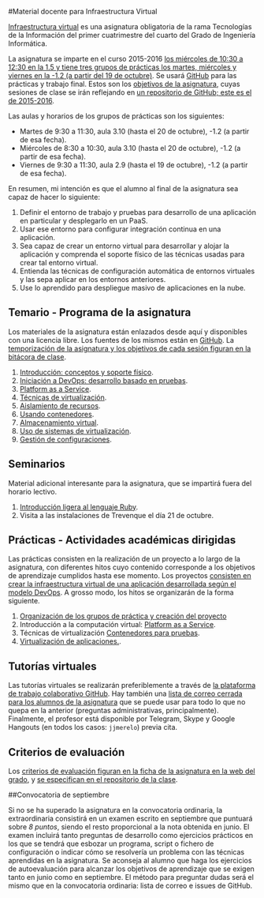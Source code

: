 #Material docente para Infraestructura Virtual


[Infraestructura virtual](http://grados.ugr.es/informatica/pages/infoacademica/guias_docentes/espti/infraestructuravirtual)
es una asignatura obligatoria de la rama Tecnologías de la Información del primer cuatrimestre del cuarto del Grado
de Ingeniería Informática.

La asignatura se imparte en el curso 2015-2016 [los miércoles  de 10:30 a
12:30 en la 1.5 y tiene tres grupos de prácticas los martes, miércoles y viernes en la -1.2 (a partir del 19 de octubre)](http://etsiit.ugr.es/pages/calendario_academico/horarios1516/horariosgii1516/!/download). Se usará
[GitHub](http://github.com) para las prácticas y trabajo final. Estos son los [objetivos de la asignatura](documentos/objetivos.md), cuyas sesiones de clase se irán reflejando en [un repositorio de GitHub; este es el de 2015-2016](https://github.com/JJ/IV-2015-16). 

Las aulas y horarios de los grupos de prácticas son los siguientes:

* Martes de 9:30 a 11:30, aula 3.10 (hasta el 20 de octubre), -1.2 (a partir de esa fecha).
* Miércoles de 8:30 a 10:30, aula 3.10 (hasta el 20 de octubre), -1.2 (a partir de esa fecha).
* Viernes de 9:30 a 11:30, aula 2.9 (hasta el 19 de octubre), -1.2 (a partir de esa fecha).

En resumen, mi intención es que el alumno al final de la asignatura sea capaz de hacer lo siguiente: 

1. Definir el entorno de trabajo y pruebas para desarrollo de una aplicación en particular y desplegarlo en un PaaS.
2. Usar ese entorno para configurar integración continua en una aplicación.
3. Sea capaz de crear un entorno virtual para desarrollar y alojar la aplicación y comprenda el soporte físico de las técnicas usadas para crear tal entorno virtual.
4. Entienda las técnicas de configuración automática de entornos virtuales y las sepa aplicar en los entornos anteriores.
5. Use lo aprendido para despliegue masivo de aplicaciones en la nube. 

Temario - Programa de la asignatura
------------------------------------------------------

Los materiales de la asignatura están enlazados desde aquí y
disponibles con una licencia libre. Los fuentes de los mismos están en
[GitHub](http://github.com/JJ/IV). La
[temporización de la asignatura y los objetivos de cada sesión figuran en la bitácora de clase](https://github.com/JJ/IV-2015-16/blob/master/sesiones/README.md). 

1. [Introducción: conceptos y soporte físico](documentos/temas/Intro_concepto_y_soporte_fisico.md).
2. [Iniciación a DevOps: desarrollo basado en pruebas](documentos/temas/Desarrollo_basado_en_pruebas.md).
2. [Platform as a Service](documentos/temas/PaaS.md).
2. [Técnicas de virtualización](documentos/temas/Tecnicas_de_virtualizacion.md).
4. [Aislamiento de recursos](documentos/temas/Aislamiento_de_recursos.md).
3. [Usando contenedores](documentos/temas/Contenedores.md).
4. [Almacenamiento virtual](documentos/temas/Almacenamiento.md).
5. [Uso de sistemas de virtualización](documentos/temas/Uso_de_sistemas.md).
6. [Gestión de configuraciones](documentos/temas/Gestion_de_configuraciones.md).

Seminarios
---------------

Material adicional interesante para la asignatura, que se impartirá fuera del horario lectivo.

1. [Introducción ligera al lenguaje Ruby](documentos/seminarios/ruby.md). 
2. Visita a las instalaciones de Trevenque el día 21 de octubre.


Prácticas - Actividades académicas dirigidas
-------------

Las prácticas consisten en la realización de un proyecto a lo largo de
la asignatura, con diferentes hitos cuyo contenido corresponde a los objetivos de aprendizaje
cumplidos hasta ese momento. Los proyectos
[consisten en crear la infraestructura virtual de una aplicación desarrollada según el modelo DevOps](documentos/practicas/README.md). A
grosso modo, los hitos se organizarán de la forma siguiente. 

1. [Organización de los grupos de práctica y creación del proyecto](documentos/practicas/1.Infraestructura.md)
2. Introducción a la computación virtual: [Platform as a Service](documentos/practicas/2.XaaS.md).
2. Técnicas de virtualización [Contenedores para pruebas](documentos/practicas/3.Contenedores.md).
4. [Virtualización de aplicaciones.](documentos/practicas/4.Aplicaciones.md).

Tutorías virtuales
----

Las tutorías virtuales se realizarán preferiblemente a través de
[la plataforma de trabajo colaborativo GitHub](https://github.com/JJ/IV-2015-16/issues?state=open). Hay
también una
[lista de correo cerrada para los alumnos de la asignatura](https://groups.google.com/forum/#!forum/iv-ugr-2015)
que se puede usar para todo lo que no quepa en la anterior (preguntas
administrativas, principalmente). Finalmente, el profesor está
disponible por Telegram, Skype y Google Hangouts (en todos los casos: `jjmerelo`)
previa cita.

Criterios de evaluación
---

Los
[criterios de evaluación figuran en la ficha de la asignatura en la web del grado](http://grados.ugr.es/informatica/pages/infoacademica/guias_docentes/espti/infraestructuravirtual),
y
[se especifican en el repositorio de la clase](https://github.com/JJ/IV-2015-16/blob/master/Metodolog%C3%ADa_y_criterios_de_evaluaci%C3%B3n.md). 

##Convocatoria de septiembre

Si no se ha superado la asignatura en la convocatoria ordinaria, la
extraordinaria consistirá en un examen escrito en septiembre que
puntuará sobre *8 puntos*, siendo el resto proporcional a la nota
obtenida en junio. El examen incluirá tanto preguntas de desarrollo
como ejercicios prácticos en los que se tendrá que esbozar un
programa, script o fichero de configuración o indicar cómo se
resolvería un problema con las técnicas aprendidas en la
asignatura. Se aconseja al alumno que haga los ejercicios de
autoevaluación para alcanzar los objetivos de aprendizaje que se
exigen tanto en junio como en septiembre. El método para preguntar
dudas será el mismo que en la convocatoria ordinaria: lista de correo
e issues de GitHub. 
